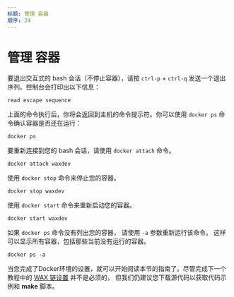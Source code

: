 ```yaml
---
标题: 管理 容器
顺序: 24
---
```


# 管理 容器

要退出交互式的 bash 会话（不停止容器），请按 `ctrl-p` + `ctrl-q` 发送一个退出序列。控制台会打印出以下信息：

```shell
read escape sequence
```

上面的命令执行后，你将会返回到主机的命令提示符。你可以使用 `docker ps` 命令确认容器是否还在运行：

```shell
docker ps
```

要重新连接到您的 bash 会话，请使用 `docker attach` 命令。

```shell
docker attach waxdev
```

使用 `docker stop` 命令来停止您的容器。

```shell
docker stop waxdev
```

使用 `docker start` 命令来重新启动您的容器。

```shell
docker start waxdev
```

如果 `docker ps` 命令没有列出您的容器， 请使用 `-a` 参数重新运行该命令。 这样可以显示所有容器，包括那些当前没有运行的容器。

```shell
docker ps -a
```

当您完成了Docker环境的设置，就可以开始阅读本节的指南了。尽管完成下一个教程中的 [WAX 链设置](/build/dapp-development/wax-blockchain-setup/) 并不是必须的， 但我们仍建议您下载源代码以获取代码示例和 **make** 脚本。




